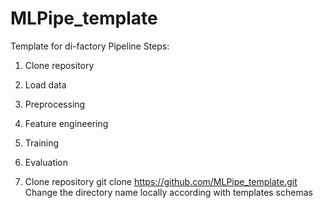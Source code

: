 # MLPipe_template
Template for di-factory Pipeline
Steps:
1. Clone repository
2. Load data
3. Preprocessing
4. Feature engineering
5. Training
6. Evaluation

1. Clone repository
git clone https://github.com/MLPipe_template.git
Change the directory name locally according with templates schemas
